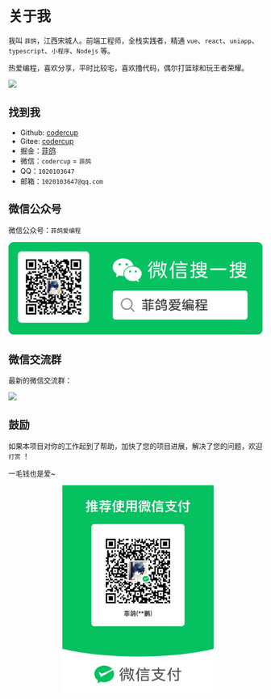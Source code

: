 # 关于我

我叫 `菲鸽`，江西宋城人。前端工程师，全栈实践者，精通 `vue`、`react`、`uniapp`、`typescript`、`小程序`、`Nodejs` 等。

热爱编程，喜欢分享，平时比较宅，喜欢撸代码，偶尔打篮球和玩王者荣耀。

[![](https://opengraph.githubassets.com/1cac1150838995e1f7d1643c00eee51a5d884f2054f995c9d3225b07b0eddb39/codercup/unibest)](https://github.com/codercup/unibest)

## 找到我

- Github: [codercup](https://github.com/codercup)
- Gitee: [codercup](https://gitee.com/codercup)
- 掘金：[菲鸽](https://juejin.cn/user/3263006241460792/posts)
- 微信：`codercup` = `菲鸽`
- QQ：`1020103647`
- 邮箱：`1020103647@qq.com`

<!-- 微信名片：

![菲鸽](./screenshots/wx-me.png) -->

## 微信公众号

微信公众号：`菲鸽爱编程`

![微信公众号](./screenshots/wx-gzh.png)

## 微信交流群

最新的微信交流群：

![](https://oss.laf.run/ukw0y1-site/wx-group.jpg)

## 鼓励

如果本项目对你的工作起到了帮助，加快了您的项目进展，解决了您的问题，欢迎 `打赏` ！

一毛钱也是爱~

<p align='center'>
<img alt="special sponsor appwrite" src="./screenshots/pay-wx.png" width="300" style="display:inline-block; margin-left:10px;">
</p>
